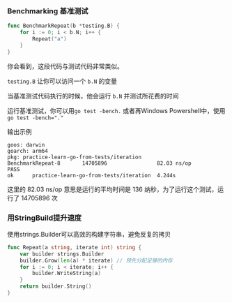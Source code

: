 
### Benchmarking 基准测试
```go
func BenchmarkRepeat(b *testing.B) {
	for i := 0; i < b.N; i++ {
		Repeat("a")
	}
}
```

你会看到，这段代码与测试代码非常类似。

`testing.B` 让你可以访问一个 `b.N` 的变量

当基准测试代码执行的时候，他会运行 `b.N` 并测试所花费的时间

运行基准测试，你可以用`go test -bench.` 或者再Windows Powershell中，使用`go test -bench="."`

输出示例
```shell
goos: darwin
goarch: arm64
pkg: practice-learn-go-from-tests/iteration
BenchmarkRepeat-8       14705896                82.03 ns/op
PASS
ok      practice-learn-go-from-tests/iteration  4.244s
```

这里的 82.03 ns/op 意思是运行的平均时间是 136 纳秒，为了运行这个测试，运行了 14705896 次


### 用StringBuild提升速度
使用strings.Builder可以高效的构建字符串，避免反复的拷贝
```go
func Repeat(a string, iterate int) string {
	var builder strings.Builder
	builder.Grow(len(a) * iterate) // 预先分配足够的内存
	for i := 0; i < iterate; i++ {
		builder.WriteString(a)
	}
	return builder.String()
}
```
